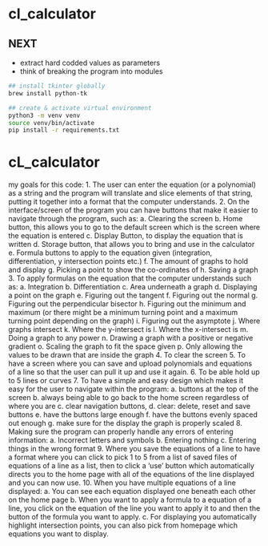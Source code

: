 # cl_calculator

## NEXT
* extract hard codded values as parameters
* think of breaking the program into modules

```sh
## install tkinter globally
brew install python-tk

## create & activate virtual environment
python3 -m venv venv
source venv/bin/activate
pip install -r requirements.txt
```

# cL_calculator
my goals for this code:
    1.	The user can enter the equation (or a polynomial) as a string and the program will translate and slice elements of that string, putting it together into a format that the computer understands.
    2.	On the interface/screen of the program you can have buttons that make it easier to navigate through the program, such as:
        a.	Clearing the screen
        b.	Home button, this allows you to go to the default screen which is the screen where the equation is entered
        c.	Display Button, to display the equation that is written
        d.	Storage button, that allows you to bring and use in the calculator
        e.	Formula buttons to apply to the equation given (integration, differentiation, y intersection points etc.)
        f.	The amount of graphs to hold and display
        g.	Picking a point to show the co-ordinates of
        h.	Saving a graph
    3.	To apply formulas on the equation that the computer understands such as:
        a.	Integration
        b.	Differentiation
        c.	Area underneath a graph
        d.	Displaying a point on the graph
        e.	Figuring out the tangent
        f.	Figuring out the normal
        g.	Figuring out the perpendicular bisector
        h.	Figuring out the minimum and maximum (or there might be a minimum turning point and a maximum turning point depending on the graph)
        i.	Figuring out the asymptote
        j.	Where graphs intersect
        k.	Where the y-intersect is
        l.	Where the x-intersect is
        m.	Doing a graph to any power
        n.	Drawing a graph with a positive or negative gradient
        o.	Scaling the graph to fit the space given
        p.	Only allowing the values to be drawn that are inside the graph
    4.	To clear the screen
    5.	To have a screen where you can save and upload polynomials and equations of a line so that the user can pull it up and use it again.
    6.	To be able hold up to 5 lines or curves
    7.	To have a simple and easy design which makes it easy for the user to navigate within the program:
        a.	buttons at the top of the screen
        b.	always being able to go back to the home screen regardless of where you are
        c.	clear navigation buttons,
        d.	clear: delete, reset and save buttons
        e.	have the buttons large enough
        f.	have the buttons evenly spaced out enough
        g.	make sure for the display the graph is properly scaled
    8.	Making sure the program can properly handle any errors of entering information:
        a.	Incorrect letters and symbols
        b.	Entering nothing
        c.	Entering things in the wrong format
    9.	Where you save the equations of a line to have a format where you can click to pick 1 to 5 from a list of saved files of equations of a line as a list, then to click a ‘use’ button which automatically directs you to the home page with all of the equations of the line displayed and you can now use.
    10.	When you have multiple equations of a line displayed:
        a.	You can see each equation displayed one beneath each other on the home page
        b.	When you want to apply a formula to a equation of a line, you click on the equation of the line you want to apply it to and then the button of the formula you want to apply.
        c.	For displaying you automatically highlight intersection points, you can also pick from homepage which equations you want to display.
